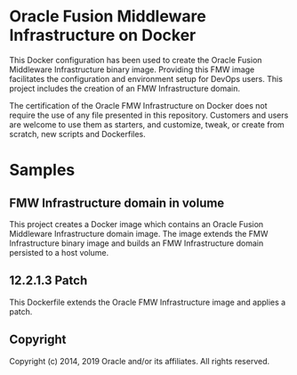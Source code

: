 Oracle Fusion Middleware Infrastructure on Docker
=================================================
This Docker configuration has been used to create the Oracle Fusion Middleware Infrastructure binary image. Providing this FMW image facilitates the configuration and environment setup for DevOps users. This project includes the creation of an  FMW Infrastructure domain.

The certification of the Oracle FMW Infrastructure on Docker does not require the use of any file presented in this repository. Customers and users are welcome to use them as starters, and customize, tweak, or create from scratch, new scripts and Dockerfiles.

# Samples
## FMW Infrastructure domain in volume
This project creates a Docker image which contains an Oracle Fusion Middleware Infrastructure domain image. The image extends the FMW Infrastructure binary image and builds an FMW Infrastructure domain persisted to a host volume.

## 12.2.1.3 Patch
This Dockerfile extends the Oracle FMW Infrastructure image and applies a patch.


## Copyright
Copyright (c) 2014, 2019 Oracle and/or its affiliates. All rights reserved.
